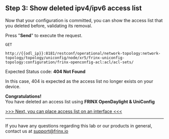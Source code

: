 ## Step 3: Show deleted ipv4/ipv6 access list

Now that your configuration is committed, you can show the access list that you deleted before, validating its removal.


Press "**Send**" to execute the request.


```
GET

http://{{odl_ip}}:8181/restconf/operational/network-topology:network-topology/topology/uniconfig/node/xr5/frinx-uniconfig-topology:configuration/frinx-openconfig-acl:acl/acl-sets/
```

Expected Status code: **404 Not Found**

In this case, 404 is expected as the access list no longer exists on your device.

**Congratulations!** <br>
You have deleted an access list using **FRINX OpenDaylight & UniConfig**

[>>> Next, you can place access list on an interface <<<](7.md)

---
If you have any questions regarding this lab or our products in general, contact us at [support@frinx.io](mailto:support@frinx.io)